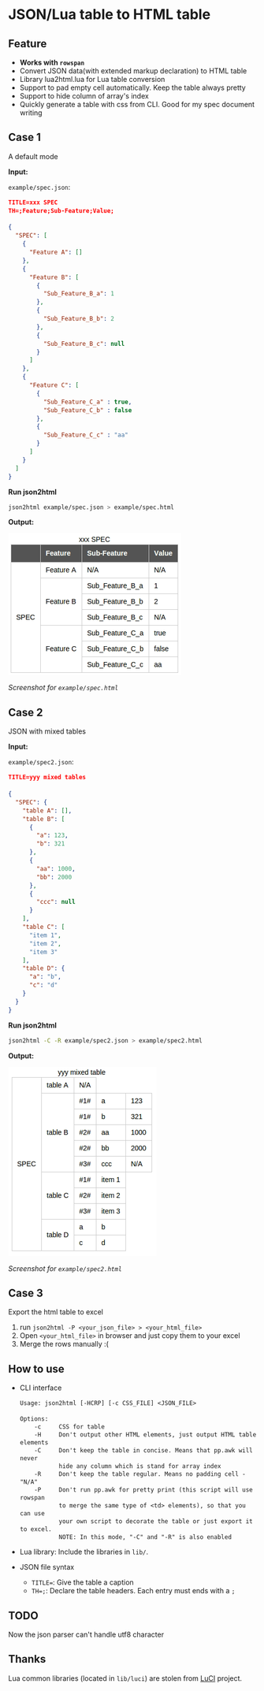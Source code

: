 # JSON/Lua table to HTML table

## Feature
- **Works with `rowspan`**
- Convert JSON data(with extended markup declaration) to HTML table
- Library lua2html.lua for Lua table conversion
- Support to pad empty cell automatically. Keep the table always pretty
- Support to hide column of array's index
- Quickly generate a table with css from CLI. Good for my spec document writing

## Case 1
A default mode

**Input:**

`example/spec.json`:

```json
TITLE=xxx SPEC
TH=;Feature;Sub-Feature;Value;

{
  "SPEC": [
    {
      "Feature A": []
    },
    {
      "Feature B": [
        {
          "Sub_Feature_B_a": 1
        },
        {
          "Sub_Feature_B_b": 2
        },
        {
          "Sub_Feature_B_c": null
        }
      ]
    },
    {
      "Feature C": [
        {
          "Sub_Feature_C_a" : true,
          "Sub_Feature_C_b" : false
        },
        {
          "Sub_Feature_C_c" : "aa"
        }
      ]
    }
  ]
}
```

**Run json2html**

```sh
json2html example/spec.json > example/spec.html
```

**Output:**

![output](example/spec.png)

*Screenshot for `example/spec.html`*

## Case 2
JSON with mixed tables

**Input:**

`example/spec2.json`:

```json
TITLE=yyy mixed tables

{
  "SPEC": {
    "table A": [],
    "table B": [
      {
        "a": 123,
        "b": 321
      },
      {
        "aa": 1000,
        "bb": 2000
      },
      {
        "ccc": null
      }
    ],
    "table C": [
      "item 1",
      "item 2",
      "item 3"
    ],
    "table D": {
      "a": "b",
      "c": "d"
    }
  }
}
```

**Run json2html**

```sh
json2html -C -R example/spec2.json > example/spec2.html
```

**Output:**

![output](example/spec2.png)

*Screenshot for `example/spec2.html`*

## Case 3
Export the html table to excel

1. run ``json2html -P <your_json_file> > <your_html_file>``
2. Open `<your_html_file>` in browser and just copy them to your excel
3. Merge the rows manually :(

## How to use
- CLI interface

	```
	Usage: json2html [-HCRP] [-c CSS_FILE] <JSON_FILE>

	Options:
		-c     CSS for table
		-H     Don't output other HTML elements, just output HTML table elements
		-C     Don't keep the table in concise. Means that pp.awk will never
			   hide any column which is stand for array index
		-R     Don't keep the table regular. Means no padding cell - "N/A"
		-P     Don't run pp.awk for pretty print (this script will use rowspan
			   to merge the same type of <td> elements), so that you can use
			   your own script to decorate the table or just export it to excel.
			   NOTE: In this mode, "-C" and "-R" is also enabled
	```

- Lua library: Include the libraries in `lib/`.

- JSON file syntax
	* `TITLE=`: Give the table a caption
	* `TH=;`: Declare the table headers. Each entry must ends with a `;`

## TODO
Now the json parser can't handle utf8 character

## Thanks
Lua common libraries (located in `lib/luci`) are stolen from [LuCI](http://luci.subsignal.org/) project.
